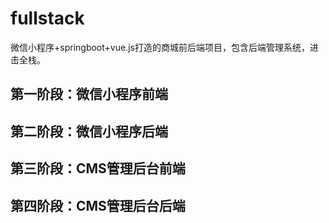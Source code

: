 # fullstack
微信小程序+springboot+vue.js打造的商城前后端项目，包含后端管理系统，进击全栈。

## 第一阶段：微信小程序前端


## 第二阶段：微信小程序后端


## 第三阶段：CMS管理后台前端


## 第四阶段：CMS管理后台后端


